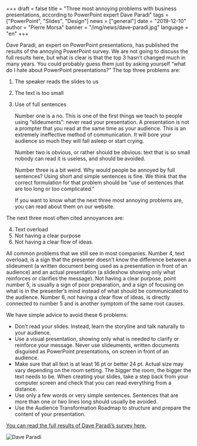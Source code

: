 +++
draft = false
title = "Three most annoying problems with business presentations, according to PowerPoint expert Dave Paradi"
tags = ["PowerPoint", "Slides", "Design"]
news = ["general"]
date = "2019-12-10"
author = "Pierre Morsa"
banner = "/img/news/dave-paradi.jpg"
language = "en"
+++

Dave Paradi, an expert on PowerPoint presentations, has published the results of the annoying PowerPoint survey. We are not going to discuss the full results here, but what is clear is that the top 3 hasn’t changed much in many years. You could probably guess them just by asking yourself “what do I hate about PowerPoint presentations?” The top three problems are:

1. The speaker reads the slides to us
2. The text is too small
3. Use of full sentences

    Number one is a no. This is one of the first things we teach to people using “slideuments”: never read your presentation. A presentation is not a prompter that you read at the same time as your audience. This is an extremely ineffective method of communication. It will bore your audience so much they will fall asleep or start crying.

    Number two is obvious, or rather should be obvious: text that is so small nobody can read it is useless, and should be avoided. 

    Number three is a bit weird. Why would people be annoyed by full sentences? Using short and simple sentences is fine. We think that the correct formulation for that problem should be “use of sentences that are too long or too complicated.”

    If you want to know what the next three most annoying problems are, you can read about them on our website.


The next three most often cited annoyances are:


4. Text overload
5. Not having a clear purpose
6. Not having a clear flow of ideas.

All common problems that we still see in most companies. Number 4, text overload, is a sign that the presenter doesn’t know the difference between a slideument (a written document being used as a presentation in front of an audience) and an actual presentation (a slideshow showing only what reinforces or clarifies the message). Not having a clear purpose, point number 5, is usually a sign of poor preparation, and a sign of focusing on what is in the presenter’s mind instead of what should be communicated to the audience. Number 6, not having a clear flow of ideas, is directly connected to number 5 and is another symptom of the same root causes.

We have simple advice to avoid these 6 problems:

- Don’t read your slides. Instead, learn the storyline and talk naturally to your audience.
- Use a visual presentation, showing only what is needed to clarify or reinforce your message. Never use slideuments, written documents disguised as PowerPoint presentations, on screen in front of an audience.
- Make sure that all text is at least 16 pt or better 24 pt. Actual size may vary depending on the room setting. The bigger the room, the bigger the text needs to be. When creating your slides, take a step back from your computer screen and check that you can read everything from a distance.
- Use only a few words or very simple sentences. Sentences that are more than one or two lines long should usually be avoided.
- Use the Audience Transformation Roadmap to structure and prepare the content of your presentation.

[You can read the full results of Dave Paradi’s survey here.](https://www.thinkoutsidetheslide.com/free-resources/latest-annoying-powerpoint-survey-results/?utm_source=blog&utm_medium=geetesh&utm_campaign=indezine)

![Dave Paradi](/img/news/dave-paradi.jpg)